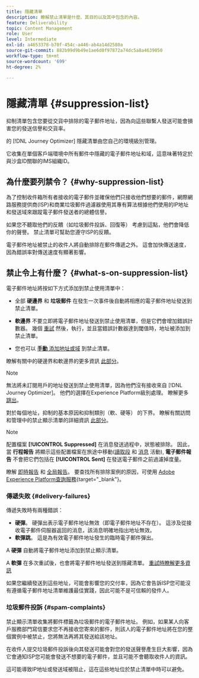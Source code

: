 ```yaml
---
title: 隱藏清單
description: 瞭解禁止清單是什麼、其目的以及其中包含的內容。
feature: Deliverability
topic: Content Management
role: User
level: Intermediate
exl-id: a4653378-b70f-454c-a446-ab4a14d2580a
source-git-commit: 882b99d9b49e1ae6d0f97872a74dc5a8a4639050
workflow-type: tm+mt
source-wordcount: '699'
ht-degree: 2%

---
```


# 隱藏清單 {#suppression-list}

抑制清單包含您要從交貨中排除的電子郵件地址，因為向這些聯繫人發送可能會損害您的發送信譽和交貨率。

的 [!DNL Journey Optimizer] 隱藏清單由您自己的環境級別管理。

它收集在單個客戶端環境中所有郵件中隱藏的電子郵件地址和域，這意味著特定於與沙盒ID關聯的IMS組織ID。

## 為什麼要列禁令？ {#why-suppression-list}

為了控制收件箱所有者接收的電子郵件並確保他們只接收他們想要的郵件，網際網路服務提供商(ISP)和商業垃圾郵件過濾器使用其專有算法根據他們使用的IP地址和發送域來跟蹤電子郵件發送者的總體信譽。

如果您不聽取他們的反饋（如垃圾郵件投訴、回復等） 考慮到這點，他們會降低你的聲譽。 禁止清單可幫助您遵守ISP的反饋。

電子郵件地址被禁止的收件人將自動排除在郵件傳遞之外。 這會加快傳送速度，因為錯誤率對傳送速度有顯著影響。

## 禁止令上有什麼？ {#what-s-on-suppression-list}

電子郵件地址將按如下方式添加到禁止使用清單中：

* 全部 **硬邊界** 和 **垃圾郵件** 在發生一次事件後自動將相應的電子郵件地址發送到禁止清單。

* **軟邊界** 不要立即將電子郵件地址發送到禁止使用清單，但是它們會增加錯誤計數器。 幾個 [重試](../configuration/retries.md) 然後，執行，並且當錯誤計數器達到閾值時，地址被添加到禁止清單。

* 您也可以 [**手動** 添加地址或域](../configuration/manage-suppression-list.md#add-addresses-and-domains) 到禁止清單。

瞭解有關中的硬邊界和軟邊界的更多資訊 [此部分](#delivery-failures)。

>[!NOTE]
>
>無法將未訂閱用戶的地址發送到禁止使用清單，因為他們沒有接收來自 [!DNL Journey Optimizer]。 他們的選擇在Experience Platform級別處理。 瞭解更多 [跳出](consent.md)。

對於每個地址，抑制的基本原因和抑制類別（軟、硬等） 的下界。 瞭解有關訪問和管理中的禁止顯示清單的詳細資訊 [此部分](../configuration/manage-suppression-list.md)。

>[!NOTE]
>
>配置檔案 **[!UICONTROL Suppressed]** 在消息發送過程中，狀態被排除。 因此，當 **行程報告** 將顯示這些配置檔案在旅途中移動([讀取段](../building-journeys/read-segment.md) 和 [消息](../building-journeys/journeys-message.md) 活動), **電子郵件報告** 不會把它們包括在 **[!UICONTROL Sent]** 在發送電子郵件之前過濾掉度量。
>
>瞭解 [即時報告](../reports/live-report.md) 和 [全局報告](../reports/global-report.md)。 要查找所有排除案例的原因，可使用 [Adobe Experience Platform查詢服務](https://experienceleague.adobe.com/docs/experience-platform/query/api/getting-started.html){target=&quot;_blank&quot;}。

### 傳遞失敗 {#delivery-failures}

傳遞失敗時有兩種錯誤：

* **硬彈**。 硬彈出表示電子郵件地址無效（即電子郵件地址不存在）。 這涉及從接收電子郵件伺服器返回的消息，該消息明確地指出地址無效。
* **軟彈跳**。 這是為有效電子郵件地址發生的臨時電子郵件彈出。

A **硬彈** 自動將電子郵件地址添加到禁止顯示清單。

A **軟彈** <!--or an **ignored** error--> 在多次重試後，也會將電子郵件地址發送到隱藏清單。 [重試時瞭解更多資訊](../configuration/retries.md)

如果您繼續發送到這些地址，可能會影響您的交付率，因為它會告訴ISP您可能沒有遵循電子郵件地址清單維護最佳實踐，因此可能不是可信賴的發件人。

### 垃圾郵件投訴 {#spam-complaints}

禁止顯示清單收集將郵件標籤為垃圾郵件的電子郵件地址。 例如，如果某人向客戶服務部門寫信要求您不再接收您寄來的郵件，則該人的電子郵件地址將在您的整個實例中被禁止，您將無法再將其發送給該地址。

在收件人提交垃圾郵件投訴後向其發送可能會對您的發送聲譽產生巨大影響，因為它會通知ISP您可能會發送不想要的電子郵件，並且可能不會聽取收件人的資訊。

這可能導致IP地址或發送域被阻止，這在這些地址位於禁止清單中時可以避免。
